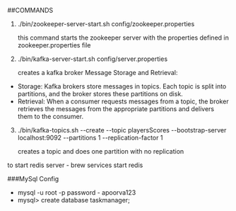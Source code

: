

##COMMANDS


1) ./bin/zookeeper-server-start.sh config/zookeeper.properties

   this command starts the zookeeper server with the properties defined in zookeeper.properties file

2. ./bin/kafka-server-start.sh config/server.properties

   creates a kafka broker
   Message Storage and Retrieval:
* Storage: Kafka brokers store messages in topics. Each topic is split into partitions, and the broker stores these partitions on disk.
* Retrieval: When a consumer requests messages from a topic, the broker retrieves the messages from the appropriate partitions and delivers them to the consumer.

3. ./bin/kafka-topics.sh --create --topic playersScores --bootstrap-server localhost:9092 --partitions 1 --replication-factor 1

    creates a topic and does one partition with no replication


to start redis server - brew services start redis

###MySql Config

- mysql -u root -p password - apoorva123
- mysql> create database taskmanager;



